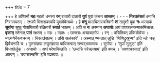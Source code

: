 +++
title = 7

+++
हे अश्विनौ **महः** महतो धनस्य **रन्** रातारौ दातारौ **युवं** युवां कंचन **आस्तम्** । - - - **निरततंसतं** धनानि निरगमयतम् । रक्षकौ विनाशकावपि युवामेवेत्यर्थः । हे **वसू** वासयितारावश्विनौ **ता** तादृशौ युवां **नः** अस्माकं **सुगोपा** सुष्ठु गोपायितारौ रक्षितारौ **स्यातं** भवतम् । अपि च **नः** अस्मान् **अघायोः** अघं पापफलमस्माकमिच्छतः **वृकात्** स्तेनात् **पातं** रक्षतम् ॥ महः । महतः । छान्दसः अच्छब्दलोपः । रन् । दन्नितिवत् प्रक्रियोन्नेया । व्यत्ययेनैकवचनम् । निरततंसतम् । तसि अलंकारे' । अस्मात् ण्यन्तात् लुङि ‘णिश्रिद्रुस्रुभ्यः' इति च्लेः चङ् द्विर्वचनादि च । गुरुसंज्ञया लघुसंज्ञाया बाधितत्वात् सन्वद्भावाभावः । सुगोपा । ‘सुपां सुलुक्' इति विभक्तेर्लुक् । अघायोः । अघं परेषामिच्छति । 'छन्दसि परेच्छायाम्' इति क्यच् । 'अश्वाघस्यात्' इति आत्वम् । ‘क्याच्छन्दसि' इति उप्रत्ययः ॥